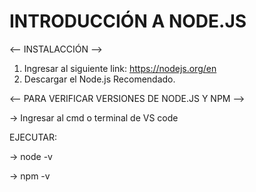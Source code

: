 # INTRODUCCIÓN A NODE.JS

<-- INSTALACCIÓN -->
1.  Ingresar al siguiente link:  https://nodejs.org/en
2.  Descargar el Node.js Recomendado.

<-- PARA VERIFICAR VERSIONES DE NODE.JS Y NPM -->

-> Ingresar al cmd o terminal de VS code

EJECUTAR:

-> node -v

-> npm -v
